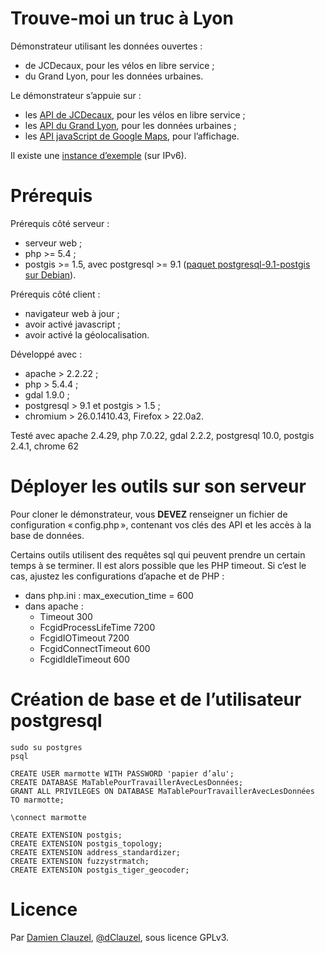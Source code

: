 Trouve-moi un truc à Lyon
=========================

Démonstrateur utilisant les données ouvertes :

* de JCDecaux, pour les vélos en libre service ;
* du Grand Lyon, pour les données urbaines.

Le démonstrateur s’appuie sur :

* les [API de JCDecaux](https://developer.JCDecaux.com/#/opendata/), pour les vélos en libre service ;
* les [API du Grand Lyon](http://catalogue.data.GrandLyon.com/), pour les données urbaines ;
* les [API javaScript de Google Maps](https://developers.google.com/maps/documentation/javascript/reference), pour l’affichage.

Il existe une [instance d’exemple](https://serveur.clauzel.eu/~ltp/Trouve-moi%20un%20truc%20à%20Lyon/) (sur IPv6).

Prérequis
=========

Prérequis côté serveur :

* serveur web ;
* php >= 5.4 ;
* postgis >= 1.5, avec postgresql >= 9.1 ([paquet postgresql-9.1-postgis sur Debian](apt://postgresql-9.1-postgis)).

Prérequis côté client :

* navigateur web à jour ;
* avoir activé javascript ;
* avoir activé la géolocalisation.

Développé avec :

* apache > 2.2.22 ;
* php > 5.4.4 ;
* gdal 1.9.0 ;
* postgresql > 9.1 et postgis > 1.5 ;
* chromium > 26.0.1410.43, Firefox > 22.0a2.

Testé avec apache 2.4.29, php 7.0.22, gdal 2.2.2, postgresql 10.0, postgis 2.4.1, chrome 62

Déployer les outils sur son serveur
===================================

Pour cloner le démonstrateur, vous **DEVEZ** renseigner un fichier de configuration « config.php », contenant vos clés des API et les accès à la base de données.

Certains outils utilisent des requêtes sql qui peuvent prendre un certain temps à se terminer. Il est alors possible que les PHP timeout. Si c’est le cas, ajustez les configurations d’apache et de PHP :

* dans php.ini : max_execution_time = 600
* dans apache :
    * Timeout 300
    * FcgidProcessLifeTime 7200
    * FcgidIOTimeout  7200
    * FcgidConnectTimeout 600
    * FcgidIdleTimeout 600


Création de base et de l’utilisateur postgresql
===============================================

	sudo su postgres
	psql
	
	CREATE USER marmotte WITH PASSWORD 'papier d’alu';
	CREATE DATABASE MaTablePourTravaillerAvecLesDonnées;
	GRANT ALL PRIVILEGES ON DATABASE MaTablePourTravaillerAvecLesDonnées TO marmotte;
	
	\connect marmotte
	
	CREATE EXTENSION postgis;
	CREATE EXTENSION postgis_topology;
	CREATE EXTENSION address_standardizer;
	CREATE EXTENSION fuzzystrmatch;
	CREATE EXTENSION postgis_tiger_geocoder;


Licence
=======

Par [Damien Clauzel](https://Damien.Clauzel.eu), [@dClauzel](https://Twitter.com/dClauzel), sous licence GPLv3.
